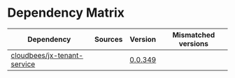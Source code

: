 # Dependency Matrix

Dependency | Sources | Version | Mismatched versions
---------- | ------- | ------- | -------------------
[cloudbees/jx-tenant-service](https://github.com/cloudbees/jx-tenant-service) |  | [0.0.349](https://github.com/cloudbees/jx-tenant-service/releases/tag/v0.0.349) | 
